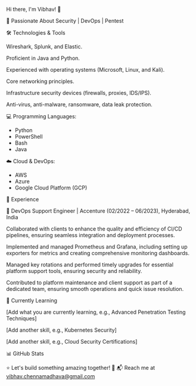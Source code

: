 Hi there, I'm Vibhav! 👋

🚀 Passionate About Security | DevOps | Pentest

🛠️ Technologies & Tools

Wireshark, Splunk, and Elastic.

Proficient in Java and Python.

Experienced with operating systems (Microsoft, Linux, and Kali).

Core networking principles.

Infrastructure security devices (firewalls, proxies, IDS/IPS).

Anti-virus, anti-malware, ransomware, data leak protection.

💻 Programming Languages:
* Python
* PowerShell
* Bash
* Java

☁️ Cloud & DevOps:
* AWS
* Azure
* Google Cloud Platform (GCP)

💼 Experience

🔹 DevOps Support Engineer | Accenture (02/2022 – 06/2023), Hyderabad, India

Collaborated with clients to enhance the quality and efficiency of CI/CD pipelines, ensuring seamless integration and deployment processes.

Implemented and managed Prometheus and Grafana, including setting up exporters for metrics and creating comprehensive monitoring dashboards.

Managed key rotations and performed timely upgrades for essential platform support tools, ensuring security and reliability.

Contributed to platform maintenance and client support as part of a dedicated team, ensuring smooth operations and quick issue resolution.

📖 Currently Learning

[Add what you are currently learning, e.g., Advanced Penetration Testing Techniques]

[Add another skill, e.g., Kubernetes Security]

[Add another skill, e.g., Cloud Security Certifications]

📊 GitHub Stats

⭐️ Let's build something amazing together! 🚀
📬 Reach me at vibhav.chennamadhava@gmail.com
